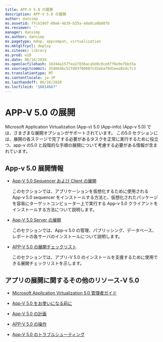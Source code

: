 ```yaml
---
title: APP-V 5.0 の展開
description: APP-V 5.0 の展開
author: dansimp
ms.assetid: 77cb19d7-00e6-4b39-b35a-e8a8ca0b807b
ms.reviewer: ''
manager: dansimp
ms.author: dansimp
ms.pagetype: mdop, appcompat, virtualization
ms.mktglfcycl: deploy
ms.sitesec: library
ms.prod: w10
ms.date: 06/16/2016
ms.openlocfilehash: 16344a157fea1f036aca5d8c0ce6ff6e9e7bb33a
ms.sourcegitcommit: 354664bc527d93f80687cd2eba70d1eea024c7c3
ms.translationtype: MT
ms.contentlocale: ja-JP
ms.lasthandoff: 06/26/2020
ms.locfileid: "10814667"
---
```

# APP-V 5.0 の展開


Microsoft Application Virtualization (App-v) 5.0 (App-info) (App-v 5.0) では、さまざまな展開オプションがサポートされています。 この5.0 セクションには、展開の各ステージで完了する必要があるタスクを正常に実行するために役立つ、app-v の5.0 と段階的な手順の展開について考慮する必要がある情報が含まれています。

## <a href="" id="---------app-v-5-0-deployment-information"></a> App-v 5.0 展開情報


-   [App-V 5.0 Sequencer および Client の展開](deploying-the-app-v-50-sequencer-and-client.md)

    このセクションでは、アプリケーションを仮想化するために使用される App-v 5.0 sequencer をインストールする方法と、仮想化されたパッケージを容易にターゲットコンピューター上で実行する App-v 5.0 クライアントをインストールする方法について説明します。

-   [App-V 5.0 Server の展開](deploying-the-app-v-50-server.md)

    このセクションでは、App-v 5.0 の管理、パブリッシング、データベース、レポートの各サーバのインストールについて説明します。

-   [APP-V 5.0 の展開チェックリスト](app-v-50-deployment-checklist.md)

    このセクションでは、アプリ-V 5.0 のインストールを支援するために使用できる展開チェックリストを示します。

## アプリの展開に関するその他のリソース-V 5.0


-   [Microsoft Application Virtualization 5.0 管理者ガイド](microsoft-application-virtualization-50-administrators-guide.md)

-   [App-V 5.0 をお使いになる前に](getting-started-with-app-v-50--rtm.md)

-   [App-V 5.0 の計画](planning-for-app-v-50-rc.md)

-   [APP-V 5.0 の操作](operations-for-app-v-50.md)

-   [App-V 5.0 のトラブルシューティング](troubleshooting-app-v-50.md)






 

 





